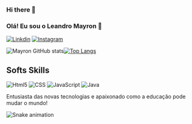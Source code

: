 ### Hi there 👋

### Olá! Eu sou o Leandro Mayron 🤙
[![Linkdin](https://img.shields.io/badge/LinkedIn-0077B5?style=for-the-badge&logo=linkedin&logoColor=white)](https://www.linkedin.com/in/leandro-mayron-2528b720a/)
[![Instagram](https://img.shields.io/badge/Instagram-E4405F?style=for-the-badge&logo=instagram&logoColor=white)](https://www.instagram.com/mayronleandro/?next=%2F)

![Mayron GitHub stats](https://github-readme-stats.vercel.app/api?username=LeandroMayron&show_icons=true&theme=radical)[![Top Langs](https://github-readme-stats.vercel.app/api/top-langs/?username=LeandroMayron&layout=compact)](https://github.com/anuraghazra/github-readme-stats)



## Softs Skills

![Html5](https://img.shields.io/badge/HTML5-E34F26?style=for-the-badge&logo=html5&logoColor=white)
![CSS](https://img.shields.io/badge/CSS3-1572B6?style=for-the-badge&logo=css3&logoColor=white)
![JavaScript](https://img.shields.io/badge/JavaScript-F7DF1E?style=for-the-badge&logo=javascript&logoColor=black)
![Java](https://img.shields.io/badge/Java-ED8B00?style=for-the-badge&logo=openjdk&logoColor=white)

Entusiasta das novas tecnologias e apaixonado como a educação pode mudar o mundo!

![Snake animation](https://github.com/LeandroMayron/LeandroMayron/blob/output/github-contribution-grid-snake.svg)
